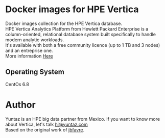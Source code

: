 # Docker images for HPE Vertica
Docker images collection for the HPE Vertica database.  
HPE Vertica Analytics Platform from Hewlett Packard Enterprise is a column-oriented, relational database system built specifically to handle modern analytic workloads.  
It's available with both a free community licence (up to 1 TB and 3 nodes) and an entreprise one.  
More information [Here](https://github.com/Yuntaz/docker-vertica/blob/master/README.md)

## Operating System
CentOs 6.8  

# Author			 
Yuntaz is an HPE big data partner from Mexico.
If you want to know more about Vertica, let's talk hi@yuntaz.com  
Based on the original work of [jbfavre](https://github.com/jbfavre).
